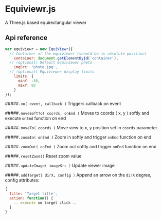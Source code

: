 Equiviewr.js
============

A Three.js based equirectangular viewer

## Api reference
```js
var equiviewr = new EquiViewr({
  // Container of the equiviewer (should be in absolute position)
    container: document.getElementById('container'),
  // (optional) Default equiviewer photo
    imgSrc: 'photo.jpg',
  // (optional) Equiviewer display limits
    limits: {
      minY: -30,
      maxY: 80
    }
});
```


#####`.on( event, callback )`
Triggers callback on event

#####`.moveSoftTo( coords, onEnd )`
Moves to coords ( x, y ) softly and execute `onEnd` function on end

#####`.moveTo( coords )`
Move view to x, y position set in `coords` parameter

#####`.zoomIn( onEnd )`
Zoom in softly and trigger `onEnd` function on end

#####`.zoomOut( onEnd )`
Zoom out softly and trigger `onEnd` function on end

#####`.resetZoom()`
Reset zoom value

#####`.updateImage( imageSrc )`
Update viewer image

#####`.addTarget( dirX, config )`
Append an arrow on the `dirX` degree, config attributes:
```js
{
  title: 'Target title',
  action: function() {
    .. execute on target click ..
  }
}
```
